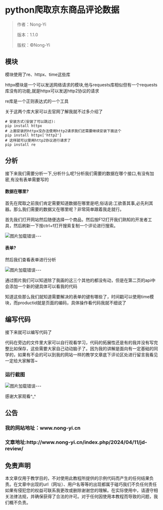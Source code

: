 <h1>python爬取京东商品评论数据</h1>

> 作者：Nong-Yi
>
> 版本：1.1.0
>
> 版权：©️Nong-Yi

<h2>模块</h2>
<p>模块使用了re、httpx、time这些库</p>
<p>httpx模块是一个可以发送网络请求的模块,他与requests库相似但有一个requests库没有的功能,就是httpx可以发送http2协议的请求</p>
<p>re库是一个正则表达式的一个工具</p>
<p>关于这两个库大家可以去官网了解我就不过多介绍了</p>

<pre><code># 安装方式(安装了可以跳过):
pip install httpx
# 上面安装的httpx没办法使用http2请求我们还需要继续安装下面这个
pip install httpx['http2']
# 这样就可以使用http2协议进行请求了
pip install re
</code></pre>

<h2>分析</h2>
<p>接下来我们需要分析一下,分析什么呢?分析我们需要的数据在哪个接口,有没有加密,有没有表单需要写的</p>
<h4>数据在哪里?</h4>
<p>首先在爬取之前我们肯定需要知道数据在哪里是吧,俗话说:工欲善其事,必先利其器。那么我们需要的数据又在哪里呢？非常简单跟着我走就行。</p>
<p>首先我们打开网站然后随便选择一个商品，然后按F12打开我们熟知的开发者工具，然后刷新一下按ctrl+f打开搜索复制一个评论进行搜索。</p>
<img src = 'http://www.nong-yi.cn/wp-content/uploads/2024/04/60e1f81ef4090416e5f74f931dbfca2-e1712838468101.png' alt="图片加载错误---">
<h4>表单?</h4>
<p>然后我们查看表单进行分析</p>
<img src='http://www.nong-yi.cn/wp-content/uploads/2024/04/c9ee8f2b85dfa5e0147d3e0b8e4de71.png' alt='图片加载错误---'>
<p>通过图片我们可以知道除了我画的这三个其他的都没有动，但是在第二页的api中会添加一个新的键具体可以看我的代码</p>
<p>知道这些那么我们就知道需要解决的表单的键有哪些了，时间戳可以使用time模块，而productid就是页面的编码，具体操作看代码我就不细说了</p>

<h2>编写代码</h2>
<p>接下来就可以编写代码了</p>

<p>代码在旁边的文件里大家可以自行观看学习，代码的拓展性还是有的我并没有写完整比如保存，这些需要大家自己动动脑子了。因为我的讲解是面向有一定基础的同学的，如果有不会的可以到我的网站一样的教学文章底下评论区处进行留言我看见一定给大家解答~</p>
<h3>运行截图</h3>
<img src = 'http://www.nong-yi.cn/wp-content/uploads/2024/04/d186b1cd012e11310893991c3d57204.png' alt="图片加载错误---">
<p>感谢大家观看^_^</p>

<h2>公告</h2>
<h3>我的网站地址：www.nong-yi.cn</h3>
<h3>文章地址:http://www.nong-yi.cn/index.php/2024/04/11/jd-review/</h3>

<h2>免责声明</h2>
<p>本文章仅用于教学目的，不对使用此教程所提供的示例代码而产生的任何结果负责。在文章中出现的url（网址）、用户名等等的出现都属于碰巧我们不负任何责任如果有侵犯您的权益可联系我更改或删除谢谢您的理解。在实际使用中，请遵守相关法律法规，并确保获得了合法的许可。对于任何因使用本教程而导致的问题，我们概不负责。</p>
